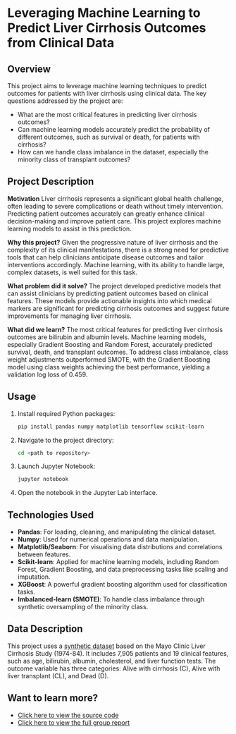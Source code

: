 # Leveraging Machine Learning to Predict Liver Cirrhosis Outcomes from Clinical Data
## Overview
This project aims to leverage machine learning techniques to predict outcomes for patients with liver cirrhosis using clinical data. The key questions addressed by the project are:
* What are the most critical features in predicting liver cirrhosis outcomes?
* Can machine learning models accurately predict the probability of different outcomes, such as survival or death, for patients with cirrhosis?
* How can we handle class imbalance in the dataset, especially the minority class of transplant outcomes?

## Project Description
**Motivation** Liver cirrhosis represents a significant global health challenge, often leading to severe complications or death without timely intervention. Predicting patient outcomes accurately can greatly enhance clinical decision-making and improve patient care. This project explores machine learning models to assist in this prediction.

**Why this project?** Given the progressive nature of liver cirrhosis and the complexity of its clinical manifestations, there is a strong need for predictive tools that can help clinicians anticipate disease outcomes and tailor interventions accordingly. Machine learning, with its ability to handle large, complex datasets, is well suited for this task.

**What problem did it solve?** The project developed predictive models that can assist clinicians by predicting patient outcomes based on clinical features. These models provide actionable insights into which medical markers are significant for predicting cirrhosis outcomes and suggest future improvements for managing liver cirrhosis.

**What did we learn?** The most critical features for predicting liver cirrhosis outcomes are bilirubin and albumin levels. Machine learning models, especially Gradient Boosting and Random Forest, accurately predicted survival, death, and transplant outcomes. To address class imbalance, class weight adjustments outperformed SMOTE, with the Gradient Boosting model using class weights achieving the best performance, yielding a validation log loss of 0.459.

## Usage 
1. Install required Python packages:
    ```bash
    pip install pandas numpy matplotlib tensorflow scikit-learn
    ```

2. Navigate to the project directory:
    ```bash
    cd <path to repository>
    ```

3. Launch Jupyter Notebook:
    ```bash
    jupyter notebook
    ```

4. Open the notebook in the Jupyter Lab interface.

## Technologies Used 
* **Pandas**: For loading, cleaning, and manipulating the clinical dataset.
* **Numpy**: Used for numerical operations and data manipulation.
* **Matplotlib/Seaborn**: For visualising data distributions and correlations between features.
* **Scikit-learn**: Applied for machine learning models, including Random Forest, Gradient Boosting, and data preprocessing tasks like scaling and imputation.
* **XGBoost**: A powerful gradient boosting algorithm used for classification tasks.
* **Imbalanced-learn (SMOTE)**: To handle class imbalance through synthetic oversampling of the minority class.

## Data Description
This project uses a [synthetic dataset](https://www.kaggle.com/competitions/playground-series-s3e26/) based on the Mayo Clinic Liver Cirrhosis Study (1974-84). It includes 7,905 patients and 19 clinical features, such as age, bilirubin, albumin, cholesterol, and liver function tests. The outcome variable has three categories: Alive with cirrhosis (C), Alive with liver transplant (CL), and Dead (D).

## Want to learn more?
* [Click here to view the source code](https://github.com/emma-horton/Leveraging-Machine-Learning-to-Predict-Liver-Cirrhosis-Outcomes-from-Clinical-Data/blob/main/notebook_final.ipynb)
* [Click here to view the full group report](https://github.com/emma-horton/Leveraging-Machine-Learning-to-Predict-Liver-Cirrhosis-Outcomes-from-Clinical-Data/blob/main/final-group-report.pdf)
